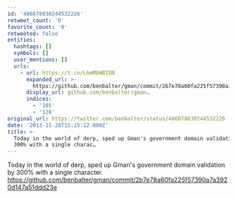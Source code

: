 ```yaml
---
id: '406078830244532226'
retweet_count: '0'
favorite_count: '0'
retweeted: false
entities:
  hashtags: []
  symbols: []
  user_mentions: []
  urls:
    - url: https://t.co/L6mMbWBIGN
      expanded_url: >-
        https://github.com/benbalter/gman/commit/2b7e78a60fa225f57390a7a3920d147a51ddd23e
      display_url: github.com/benbalter/gman…
      indices:
        - '105'
        - '128'
original_url: https://twitter.com/benbalter/status/406078830244532226
date: '2013-11-28T15:15:12.000Z'
title: >-
  Today in the world of derp, sped up Gman's government domain validation by
  300% with a single charac…
---
```


Today in the world of derp, sped up Gman's government domain validation by 300% with a single character. https://github.com/benbalter/gman/commit/2b7e78a60fa225f57390a7a3920d147a51ddd23e